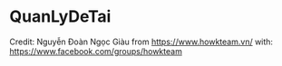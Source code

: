 # QuanLyDeTai 
Credit: Nguyễn Đoàn Ngọc Giàu
from https://www.howkteam.vn/
with: https://www.facebook.com/groups/howkteam
